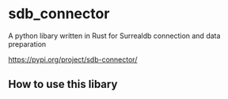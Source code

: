 # sdb_connector
A python libary written in Rust for Surrealdb connection and data preparation

https://pypi.org/project/sdb-connector/

## How to use this libary


